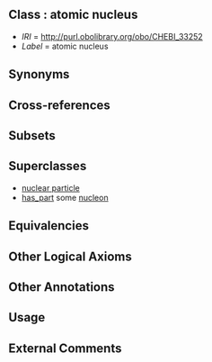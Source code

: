 
## Class : atomic nucleus

 * *IRI* = http://purl.obolibrary.org/obo/CHEBI_33252
 * *Label* = atomic nucleus

## Synonyms


## Cross-references


## Subsets


## Superclasses

 * [nuclear particle](../../CHEBI/47/CHEBI_36347.md)
 * [has_part](../../BFO/51/BFO_0000051.md) some [nucleon](../../CHEBI/53/CHEBI_33253.md)

## Equivalencies


## Other Logical Axioms


## Other Annotations


## Usage


## External Comments


